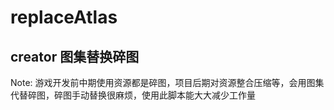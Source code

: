 replaceAtlas
===

creator 图集替换碎图
---

Note:
游戏开发前中期使用资源都是碎图，项目后期对资源整合压缩等，会用图集代替碎图，碎图手动替换很麻烦，使用此脚本能大大减少工作量
